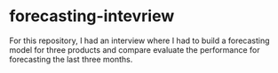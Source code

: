 # forecasting-intevriew
For this repository, I had an interview where I had to build a forecasting model for three products and compare evaluate the performance for forecasting the last three months.
